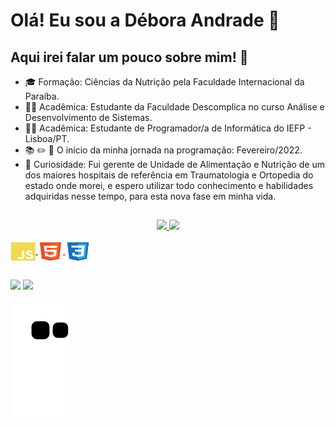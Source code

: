 # Olá! Eu sou a Débora Andrade :wave:

## Aqui irei falar um pouco sobre mim! :slightly_smiling_face: 

* :mortar_board: Formação: Ciências da Nutrição pela Faculdade Internacional da Paraíba.
* :woman_technologist: Acadêmica: Estudante da Faculdade Descomplica no curso Análise e Desenvolvimento de Sistemas.
* :woman_technologist: Acadêmica: Estudante de Programador/a de Informática do IEFP - Lisboa/PT.
* :books: :pencil2: :rocket: O início da minha jornada na programação: Fevereiro/2022.
* :mag_right: Curiosidade: Fui gerente de Unidade de Alimentação e Nutrição de um dos maiores hospitais de referência em Traumatologia e Ortopedia do estado onde morei, e espero utilizar todo conhecimento e habilidades adquiridas nesse tempo, para esta nova fase em minha vida.

##

<div align="center">
  <a href="https://github.com/DebsAndrade">
  <img height="150em" src="https://github-readme-stats.vercel.app/api?username=DebsAndrade&show_icons=true&theme=dracula&include_all_commits=true&count_private=true"/>
  <img height="150em" src="https://github-readme-stats.vercel.app/api/top-langs/?username=DebsAndrade&layout=compact&langs_count=7&theme=dracula"/>
</div>
<div style="display: inline_block"><br>
  <img align="center" alt="Rafa-Js" height="30" width="40" src="https://raw.githubusercontent.com/devicons/devicon/master/icons/javascript/javascript-plain.svg">
  <img align="center" alt="Rafa-HTML" height="30" width="40" src="https://raw.githubusercontent.com/devicons/devicon/master/icons/html5/html5-original.svg">
  <img align="center" alt="Rafa-CSS" height="30" width="40" src="https://raw.githubusercontent.com/devicons/devicon/master/icons/css3/css3-original.svg">
</div>
  
##
 
<div>
  <a href = "mailto:deboraellenandrade@gmail.com"><img src="https://img.shields.io/badge/-Gmail-%23333?style=for-the-badge&logo=gmail&logoColor=white" target="_blank"></a>
  <a href="(https://www.linkedin.com/in/deb-andrade/)" target="_blank"><img src="https://img.shields.io/badge/-LinkedIn-%230077B5?style=for-the-badge&logo=linkedin&logoColor=white" target="_blank"></a>
  
  ![Snake animation](https://github.com/DebsAndrade/DebsAndrade/blob/output/github-contribution-grid-snake.svg)
  
</div> 


